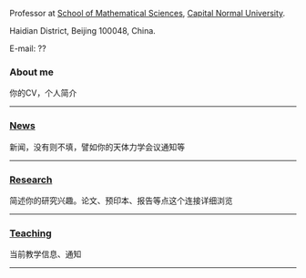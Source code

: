 Professor at [School of Mathematical Sciences](https://math.cnu.edu.cn/), [Capital Normal University](https://cnu.edu.cn/).

Haidian District, Beijing 100048, China.

E-mail: ??

### About me
你的CV，个人简介

---------

### [News](https://shanzhong-sun.github.io/Shanzhong-SUN/event)
新闻，没有则不填，譬如你的天体力学会议通知等

---------

### [Research](https://shanzhong-sun.github.io/Shanzhong-SUN/research)
简述你的研究兴趣。论文、预印本、报告等点这个连接详细浏览

---------

### [Teaching](https://shanzhong-sun.github.io/Shanzhong-SUN/teaching)
当前教学信息、通知

---------
